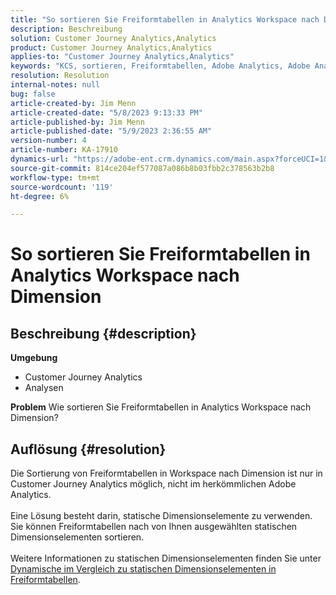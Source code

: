 ```yaml
---
title: "So sortieren Sie Freiformtabellen in Analytics Workspace nach Dimension"
description: Beschreibung
solution: Customer Journey Analytics,Analytics
product: Customer Journey Analytics,Analytics
applies-to: "Customer Journey Analytics,Analytics"
keywords: "KCS, sortieren, Freiformtabellen, Adobe Analytics, Adobe Analytics Workspace, Dimension, Gewusst wie"
resolution: Resolution
internal-notes: null
bug: false
article-created-by: Jim Menn
article-created-date: "5/8/2023 9:13:33 PM"
article-published-by: Jim Menn
article-published-date: "5/9/2023 2:36:55 AM"
version-number: 4
article-number: KA-17910
dynamics-url: "https://adobe-ent.crm.dynamics.com/main.aspx?forceUCI=1&pagetype=entityrecord&etn=knowledgearticle&id=4dcc6a2a-e5ed-ed11-8849-6045bd006c82"
source-git-commit: 814ce204ef577087a086b8b03fbb2c378563b2b8
workflow-type: tm+mt
source-wordcount: '119'
ht-degree: 6%

---
```


# So sortieren Sie Freiformtabellen in Analytics Workspace nach Dimension

## Beschreibung {#description}

<b>Umgebung</b>
- Customer Journey Analytics
- Analysen




<b>Problem</b>
Wie sortieren Sie Freiformtabellen in Analytics Workspace nach Dimension?


## Auflösung {#resolution}

Die Sortierung von Freiformtabellen in Workspace nach Dimension ist nur in Customer Journey Analytics möglich, nicht im herkömmlichen Adobe Analytics.<br> <br>Eine Lösung besteht darin, statische Dimensionselemente zu verwenden.  Sie können Freiformtabellen nach von Ihnen ausgewählten statischen Dimensionselementen sortieren.<br> <br>Weitere Informationen zu statischen Dimensionselementen finden Sie unter [Dynamische im Vergleich zu statischen Dimensionselementen in Freiformtabellen](https://experienceleague.adobe.com/docs/analytics/analyze/analysis-workspace/visualizations/freeform-table/column-row-settings/manual-vs-dynamic-rows.html?lang=en).